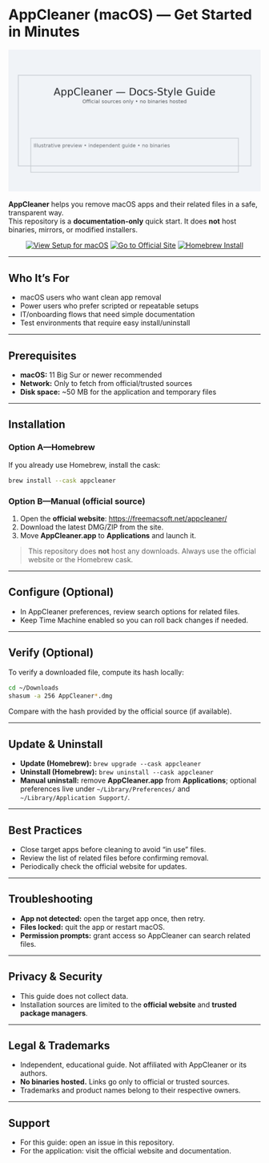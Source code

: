 # AppCleaner (macOS) — Get Started in Minutes

![Hero](assets/hero-v2.png)

**AppCleaner** helps you remove macOS apps and their related files in a safe, transparent way.  
This repository is a **documentation-only** quick start. It does **not** host binaries, mirrors, or modified installers.

<p align="center">
  <a href="#installation"><img alt="View Setup for macOS" src="https://img.shields.io/badge/View%20Setup%20for%20macOS-2da44e?style=for-the-badge&logo=apple&logoColor=white" /></a>
  <a href="https://freemacsoft.net/appcleaner/" rel="noopener noreferrer"><img alt="Go to Official Site" src="https://img.shields.io/badge/Go%20to%20Official%20Site-2da44e?style=for-the-badge&logo=safari&logoColor=white" /></a>
  <a href="#option-a—homebrew"><img alt="Homebrew Install" src="https://img.shields.io/badge/Homebrew%20Install-2da44e?style=for-the-badge&logo=homebrew&logoColor=white" /></a>
</p>

---

## Who It’s For
- macOS users who want clean app removal
- Power users who prefer scripted or repeatable setups
- IT/onboarding flows that need simple documentation
- Test environments that require easy install/uninstall

---

## Prerequisites
- **macOS:** 11 Big Sur or newer recommended  
- **Network:** Only to fetch from official/trusted sources  
- **Disk space:** ~50 MB for the application and temporary files

---

## Installation

### Option A—Homebrew
If you already use Homebrew, install the cask:

```bash
brew install --cask appcleaner
```

### Option B—Manual (official source)
1. Open the **official website**: <https://freemacsoft.net/appcleaner/>
2. Download the latest DMG/ZIP from the site.
3. Move **AppCleaner.app** to **Applications** and launch it.

> This repository does **not** host any downloads. Always use the official website or the Homebrew cask.

---

## Configure (Optional)
- In AppCleaner preferences, review search options for related files.
- Keep Time Machine enabled so you can roll back changes if needed.

---

## Verify (Optional)
To verify a downloaded file, compute its hash locally:

```bash
cd ~/Downloads
shasum -a 256 AppCleaner*.dmg
```

Compare with the hash provided by the official source (if available).

---

## Update & Uninstall
- **Update (Homebrew):** `brew upgrade --cask appcleaner`  
- **Uninstall (Homebrew):** `brew uninstall --cask appcleaner`  
- **Manual uninstall:** remove **AppCleaner.app** from **Applications**; optional preferences live under `~/Library/Preferences/` and `~/Library/Application Support/`.

---

## Best Practices
- Close target apps before cleaning to avoid “in use” files.
- Review the list of related files before confirming removal.
- Periodically check the official website for updates.

---

## Troubleshooting
- **App not detected:** open the target app once, then retry.  
- **Files locked:** quit the app or restart macOS.  
- **Permission prompts:** grant access so AppCleaner can search related files.

---

## Privacy & Security
- This guide does not collect data.  
- Installation sources are limited to the **official website** and **trusted package managers**.

---

## Legal & Trademarks
- Independent, educational guide. Not affiliated with AppCleaner or its authors.  
- **No binaries hosted.** Links go only to official or trusted sources.  
- Trademarks and product names belong to their respective owners.

---

## Support
- For this guide: open an issue in this repository.  
- For the application: visit the official website and documentation.
